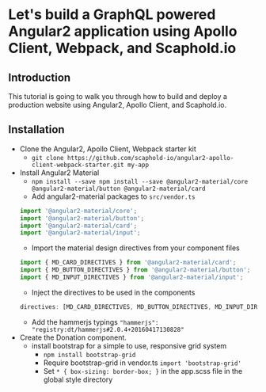 # Let's build a GraphQL powered Angular2 application using Apollo Client, Webpack, and Scaphold.io

## Introduction

This tutorial is going to walk you through how to build and deploy a production website using 
Angular2, Apollo Client, and Scaphold.io.


## Installation

- Clone the Angular2, Apollo Client, Webpack starter kit
    - `git clone https://github.com/scaphold-io/angular2-apollo-client-webpack-starter.git my-app`
- Install Angular2 Material
    - `npm install --save npm install --save @angular2-material/core @angular2-material/button @angular2-material/card`
    - Add angular2-material packages to `src/vendor.ts`
    ```javascript
    import '@angular2-material/core';
    import '@angular2-material/button'; 
    import '@angular2-material/card';
    import '@angular2-material/input';
    ```
    - Import the material design directives from your component files
    ```javascript
    import { MD_CARD_DIRECTIVES } from '@angular2-material/card';
    import { MD_BUTTON_DIRECTIVES } from '@angular2-material/button';
    import { MD_INPUT_DIRECTIVES } from '@angular2-material/input';
    ```
    - Inject the directives to be used in the components
    ```javascript
    directives: [MD_CARD_DIRECTIVES, MD_BUTTON_DIRECTIVES, MD_INPUT_DIRECTIVES]
    ```
    - Add the hammerjs typings `"hammerjs": "registry:dt/hammerjs#2.0.4+20160417130828"`
- Create the Donation component.
    - install bootstrap for a simple to use, responsive grid system
        - `npm install bootstrap-grid`
        - Require bootstrap-grid in vendor.ts `import 'bootstrap-grid'`
        - Set `* { box-sizing: border-box; }` in the app.scss file in the global style directory